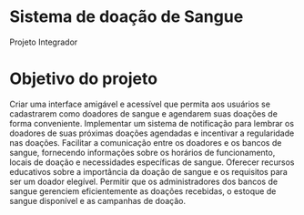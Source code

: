# Sistema de doação de Sangue
Projeto Integrador

# Objetivo do projeto
Criar uma interface amigável e acessível que permita aos usuários se cadastrarem como doadores de sangue e agendarem suas doações de forma conveniente.
Implementar um sistema de notificação para lembrar os doadores de suas próximas doações agendadas e incentivar a regularidade nas doações.
Facilitar a comunicação entre os doadores e os bancos de sangue, fornecendo informações sobre os horários de funcionamento, locais de doação e necessidades específicas de sangue.
Oferecer recursos educativos sobre a importância da doação de sangue e os requisitos para ser um doador elegível.
Permitir que os administradores dos bancos de sangue gerenciem eficientemente as doações recebidas, o estoque de sangue disponível e as campanhas de doação.


